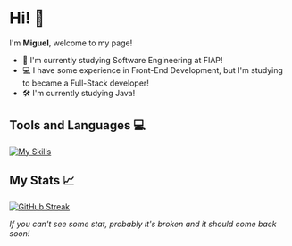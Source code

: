 # Hi! 👋

I'm **Miguel**, welcome to my page!

* 📖 I'm currently studying Software Engineering at FIAP!
* 💻 I have some experience in Front-End Development, but I'm studying to became a Full-Stack developer!
* 🛠 I'm currently studying Java!

## Tools and Languages 💻

[![My Skills](https://skillicons.dev/icons?i=html,css,tailwind,bootstrap,js,java,spring,python,git,figma,arduino)](https://skillicons.dev)

## My Stats 📈

[![GitHub Streak](https://streak-stats.demolab.com?user=Maldak123&theme=codestackr&hide_border=true&date_format=j%20M%5B%20Y%5D)](https://git.io/streak-stats)


*If you can't see some stat, probably it's broken and it should come back soon!*

